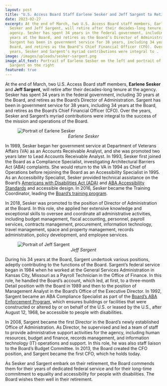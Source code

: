 ```yaml
---
layout: post
title: "U.S. Access Board Staff Earlene Sesker and Jeff Sargent to Retire in March "
date: 2023-02-27
excerpt: At the end of March, two U.S. Access Board staff members, Earlene
  Sesker and Jeff Sargent, will retire after their decades-long tenure at the
  agency. Sesker has spent 34 years in the federal government, including 30
  years at the Board, and retires as the Board’s Director of Administration.
  Sargent has been in government service for 38 years, including 34 years at the
  Board, and retires as the Board’s Chief Financial Officer (CFO). Over the
  years, Sesker and Sargent’s myriad contributions were integral to . . .
image: /images/uploads/sesker-sargent.png
image_alt_text: Portrait of Earlene Sesker on the left and portrait of Jeff
  Sargent on the right
featured: true
---
```

At the end of March, two U.S. Access Board staff members, **Earlene Sesker** and **Jeff Sargent**, will retire after their decades-long tenure at the agency. Sesker has spent 34 years in the federal government, including 30 years at the Board, and retires as the Board’s Director of Administration. Sargent has been in government service for 38 years, including 34 years at the Board, and retires as the Board’s Chief Financial Officer (CFO). Over the years, Sesker and Sargent’s myriad contributions were integral to the success of the mission and operations of the Board. 

<figure class="img-right">
  <img src="{{ site.baseurl }}/images/uploads/sesker.png" alt="Portrait of Earlene Sesker" class="center">
  <figcaption style="text-align:center">
    <em>Earlene Sesker</em>
  </figcaption>
</figure>

<!--StartFragment-->

In 1989, Sesker began her government service at Department of Veterans Affairs (VA) as an Accounts Receivable Analyst, and she was promoted two years later to Lead Accounts Receivable Analyst. In 1993, Sesker first joined the Board as a Compliance Specialist, investigating Architectural Barriers Act (ABA) complaints. She would return to the VA in 1994 as Chief of Operations before rejoining the Board as an Accessibility Specialist in 1995. As an Accessibility Specialist, Sesker provided technical assistance on the Board’s [Americans with Disabilities Act (ADA)](https://www.access-board.gov/ada/) and [ABA Accessibility Standards](https://www.access-board.gov/aba/) and accessible design. In 2016, Sesker became the Training Coordinator, leading the [Board’s training program](https://www.access-board.gov/webinars/training.html). 

In 2018, Sesker was promoted to the position of Director of Administration at the Board. In this role, she applied her extensive knowledge and exceptional skills to oversee and coordinate all administrative activities, including budget management, fiscal accounting, personnel, payroll services, contracts management, procurement, information technology, travel management, space and property management, records administration, policy development, and employee services. 

<figure class="img-right">
  <img src="{{ site.baseurl }}/images/uploads/sargent.png" alt="Portrait of Jeff Sargent" class="center">
  <figcaption style="text-align:center">
    <em>Jeff Sargent</em>
  </figcaption>
</figure>

During his 34 years at the Board, Sargent undertook various positions, adeptly contributing to the functions of the Board. Sargent’s federal service began in 1984 when he worked at the General Services Administration in Kansas City, Missouri as a Payroll Technician in the Office of Finance. In this role, he handled the Board’s account, which led, at first, to a three-month Detail position with the Board in 1989 and then to the position of Management Analyst in the Board’s Office of the Executive Director. In 1992, Sargent became an ABA Compliance Specialist as part of the [Board’s ABA Enforcement Program,](https://www.access-board.gov/enforcement/) which ensures buildings or facilities that were constructed or altered by or on behalf of the U.S. or leased by the U.S., after August 12, 1968, be accessible to people with disabilities.  

In 2008, Sargent became the first Director in the Board’s newly established Office of Administration. As Director, he supervised and led a team of staff to provide administrative support activities for the agency, including human resources, budget and finance, records management, and information technology (IT) operations and support. In this role, he was also staff liaison to the Board’s Budget Committee. In 2013, the Board created the CFO position, and Sargent became the first CFO, which he holds today. 

As Sesker and Sargent embark on their retirement, the Board commends them for their years of dedicated federal service and for their long-time commitment to equality and accessibility for people with disabilities. The Board wishes them well in their retirement.